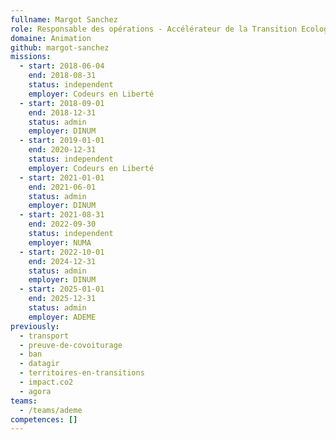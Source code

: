 ```yaml
---
fullname: Margot Sanchez
role: Responsable des opérations - Accélérateur de la Transition Ecologique (ADEME)
domaine: Animation
github: margot-sanchez
missions:
  - start: 2018-06-04
    end: 2018-08-31
    status: independent
    employer: Codeurs en Liberté
  - start: 2018-09-01
    end: 2018-12-31
    status: admin
    employer: DINUM
  - start: 2019-01-01
    end: 2020-12-31
    status: independent
    employer: Codeurs en Liberté
  - start: 2021-01-01
    end: 2021-06-01
    status: admin
    employer: DINUM
  - start: 2021-08-31
    end: 2022-09-30
    status: independent
    employer: NUMA
  - start: 2022-10-01
    end: 2024-12-31
    status: admin
    employer: DINUM
  - start: 2025-01-01
    end: 2025-12-31
    status: admin
    employer: ADEME
previously:
  - transport
  - preuve-de-covoiturage
  - ban
  - datagir
  - territoires-en-transitions
  - impact.co2
  - agora
teams:
  - /teams/ademe
competences: []
---
```

